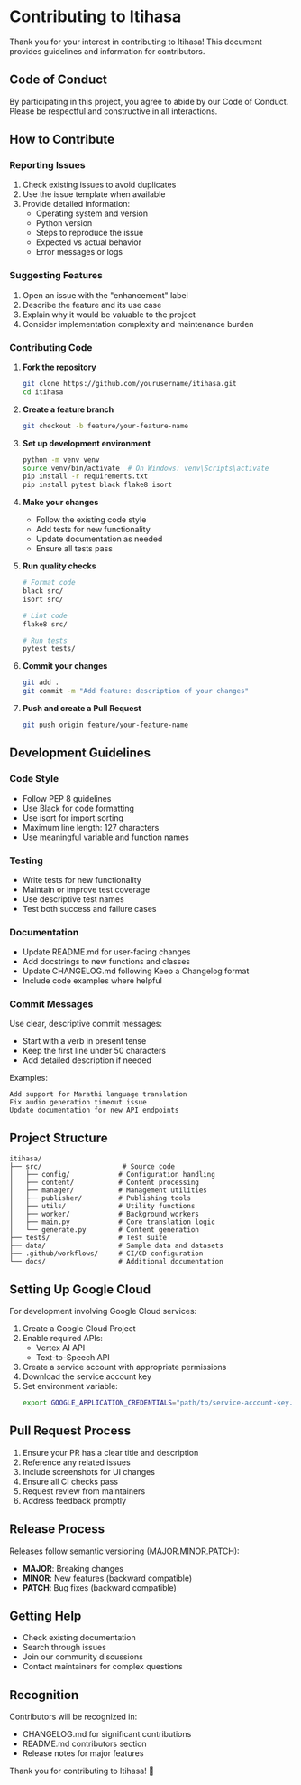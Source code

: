 # Contributing to Itihasa

Thank you for your interest in contributing to Itihasa! This document provides guidelines and information for contributors.

## Code of Conduct

By participating in this project, you agree to abide by our Code of Conduct. Please be respectful and constructive in all interactions.

## How to Contribute

### Reporting Issues

1. Check existing issues to avoid duplicates
2. Use the issue template when available
3. Provide detailed information:
   - Operating system and version
   - Python version
   - Steps to reproduce the issue
   - Expected vs actual behavior
   - Error messages or logs

### Suggesting Features

1. Open an issue with the "enhancement" label
2. Describe the feature and its use case
3. Explain why it would be valuable to the project
4. Consider implementation complexity and maintenance burden

### Contributing Code

1. **Fork the repository**
   ```bash
   git clone https://github.com/yourusername/itihasa.git
   cd itihasa
   ```

2. **Create a feature branch**
   ```bash
   git checkout -b feature/your-feature-name
   ```

3. **Set up development environment**
   ```bash
   python -m venv venv
   source venv/bin/activate  # On Windows: venv\Scripts\activate
   pip install -r requirements.txt
   pip install pytest black flake8 isort
   ```

4. **Make your changes**
   - Follow the existing code style
   - Add tests for new functionality
   - Update documentation as needed
   - Ensure all tests pass

5. **Run quality checks**
   ```bash
   # Format code
   black src/
   isort src/
   
   # Lint code
   flake8 src/
   
   # Run tests
   pytest tests/
   ```

6. **Commit your changes**
   ```bash
   git add .
   git commit -m "Add feature: description of your changes"
   ```

7. **Push and create a Pull Request**
   ```bash
   git push origin feature/your-feature-name
   ```

## Development Guidelines

### Code Style

- Follow PEP 8 guidelines
- Use Black for code formatting
- Use isort for import sorting
- Maximum line length: 127 characters
- Use meaningful variable and function names

### Testing

- Write tests for new functionality
- Maintain or improve test coverage
- Use descriptive test names
- Test both success and failure cases

### Documentation

- Update README.md for user-facing changes
- Add docstrings to new functions and classes
- Update CHANGELOG.md following Keep a Changelog format
- Include code examples where helpful

### Commit Messages

Use clear, descriptive commit messages:
- Start with a verb in present tense
- Keep the first line under 50 characters
- Add detailed description if needed

Examples:
```
Add support for Marathi language translation
Fix audio generation timeout issue
Update documentation for new API endpoints
```

## Project Structure

```
itihasa/
├── src/                    # Source code
│   ├── config/            # Configuration handling
│   ├── content/           # Content processing
│   ├── manager/           # Management utilities
│   ├── publisher/         # Publishing tools
│   ├── utils/             # Utility functions
│   ├── worker/            # Background workers
│   ├── main.py            # Core translation logic
│   └── generate.py        # Content generation
├── tests/                 # Test suite
├── data/                  # Sample data and datasets
├── .github/workflows/     # CI/CD configuration
└── docs/                  # Additional documentation
```

## Setting Up Google Cloud

For development involving Google Cloud services:

1. Create a Google Cloud Project
2. Enable required APIs:
   - Vertex AI API
   - Text-to-Speech API
3. Create a service account with appropriate permissions
4. Download the service account key
5. Set environment variable:
   ```bash
   export GOOGLE_APPLICATION_CREDENTIALS="path/to/service-account-key.json"
   ```

## Pull Request Process

1. Ensure your PR has a clear title and description
2. Reference any related issues
3. Include screenshots for UI changes
4. Ensure all CI checks pass
5. Request review from maintainers
6. Address feedback promptly

## Release Process

Releases follow semantic versioning (MAJOR.MINOR.PATCH):

- **MAJOR**: Breaking changes
- **MINOR**: New features (backward compatible)
- **PATCH**: Bug fixes (backward compatible)

## Getting Help

- Check existing documentation
- Search through issues
- Join our community discussions
- Contact maintainers for complex questions

## Recognition

Contributors will be recognized in:
- CHANGELOG.md for significant contributions
- README.md contributors section
- Release notes for major features

Thank you for contributing to Itihasa! 🙏
